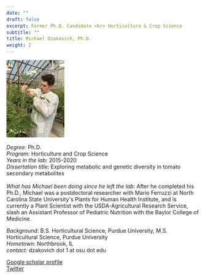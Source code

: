 ```yaml
---
date: ""
draft: false
excerpt: Former Ph.D. Candidate <br> Horticulture & Crop Science
subtitle: ""
title: Michael Dzakovich, Ph.D.
weight: 2
---
```


<p align="left"> 
<img src=featured.JPG width="30%" alt="photo of michael dzakovich">
</p>

*Degree:* Ph.D. <br>
*Program:* Horticulture and Crop Science <br>
*Years in the lab:* 2015-2020 <br>
*Dissertation title:* Exploring metabolic and genetic diversity in tomato secondary metabolites
<br> <br>
*What has Michael been doing since he left the lab:* After he completed his Ph.D., Michael was a postdoctoral researcher with Mario Ferruzzi at North Carolina State University's Plants for Human Health Institute, and is currently a Plant Scientist with the USDA-Agricultural Research Service, slash an Assistant Professor of Pediatric Nutrition with the Baylor College of Medicine. <br>

*Background*: B.S. Horticultural Science, Purdue University, M.S. Horticultural Science, Purdue University <br>
*Hometown*: Northbrook, IL <br>
*contact:* dzakovich dot 1 at osu dot edu <br>

[Google scholar profile](https://scholar.google.com/citations?user=ZI2lCPEAAAAJ&hl=en&oi=ao) <br>
[Twitter](https://twitter.com/MichaelTom8o)
